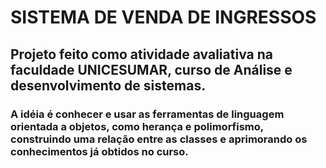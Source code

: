 # SISTEMA DE VENDA DE INGRESSOS

## Projeto feito como atividade avaliativa na faculdade UNICESUMAR, curso de Análise e desenvolvimento de sistemas.

### A idéia é conhecer e usar as ferramentas de linguagem orientada a objetos, como herança e polimorfismo, construindo uma relação entre as classes e aprimorando os conhecimentos já obtidos no curso.
